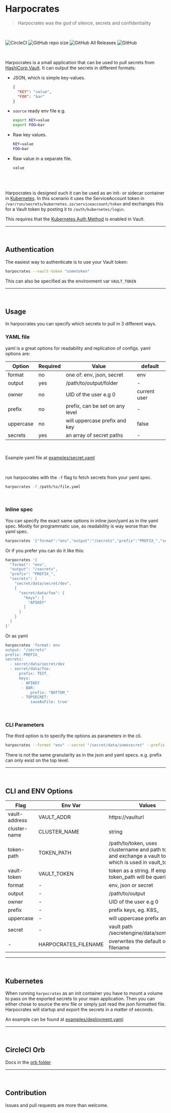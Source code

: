 # Harpocrates
> Harpocrates was the god of silence, secrets and confidentiality

<br/>

![CircleCI](https://img.shields.io/circleci/build/github/BESTSELLER/harpocrates/master)
![GitHub repo size](https://img.shields.io/github/repo-size/BESTSELLER/harpocrates)
![GitHub All Releases](https://img.shields.io/github/downloads/BESTSELLER/harpocrates/total)
![GitHub](https://img.shields.io/github/license/BESTSELLER/harpocrates)

<br/>

Harpocrates is a small application that can be used to pull secrets from [HashiCorp Vault](https://www.vaultproject.io/).
It can output the secrets in different formats:
 * JSON, which is simple key-values.
    ```json
    {
      "KEY": "value",
      "FOO": "bar"
    }
    ```
 * `source` ready env file e.g.
    ```bash
    export KEY=value
    export FOO=bar
    ```
 * Raw key values.
    ```bash
    KEY=value
    FOO=bar
    ```
 * Raw value in a separate file.
    ```bash
    value
    ```

<br/><br/>

Harpocrates is designed such it can be used as an init- or sidecar container in [Kubernetes](https://kubernetes.io/). 
In this scenario it uses the ServiceAccount token in `/var/run/secrets/kubernetes.io/serviceaccount/token` and exchanges this for a Vault token by posting it to `/auth/kubernetes/login`.

This requires that the [Kubernetes Auth Method](https://www.vaultproject.io/docs/auth/kubernetes) is enabled in Vault.

---
<br/>

## Authentication
The easiest way to authenticate is to use your Vault token:
```bash
harpocrates --vault-token "sometoken"
```
This can also be specified as the environment var `VAULT_TOKEN`

---
<br/>

## Usage
In harpocrates you can specify which secrets to pull in 3 different ways.
### YAML file
yaml is a great options for readability and replication of configs. yaml options are: 

| Option    | Required | Value                           | default      |
| --------- | -------- | ------------------------------- | ------------ |
| format    | no       | one of: env, json, secret       | env          |
| output    | yes      | /path/to/output/folder          | -            |
| owner     | no       | UID of the user e.g 0           | current user |
| prefix    | no       | prefix, can be set on any level | -            |
| uppercase | no       | will uppercase prefix and key   | false        |
| secrets   | yes      | an array of secret paths        | -            |

<br/>

Example yaml file at [examples/secret.yaml](examples/secret.yaml)

<br/>

run harpocrates with the `-f` flag to fetch secrets from your yaml spec.
```bash
harpocrates -f /path/to/file.yaml
```

<br/>

### Inline spec
You can specify the exact same options in inline json/yaml as in the yaml spec.
Mostly for programmatic use, as readability is way worse than the yaml spec.

```bash
harpocrates '{"format":"env","output":"/secrets","prefix":"PREFIX_","secrets":["secret/data/secret/dev",{"secret/data/foo":{"keys":["APIKEY"]}}]}'
```
Or if you prefer you can do it like this:
```bash
harpocrates '{
  "format": "env",
  "output": "/secrets",
  "prefix": "PREFIX_",
  "secrets": [
    "secret/data/secret/dev",
    {
      "secret/data/foo": {
        "keys": [
          "APIKEY"
        ]
      }
    }
  ]
}'
```

Or as yaml
```bash
harpocrates 'format: env
output: "/secrets"
prefix: PREFIX_
secrets:
  - secret/data/secret/dev
  - secret/data/foo:
      prefix: TEST_
      keys:
       - APIKEY
       - BAR:
           prefix: "BOTTOM_"
       - TOPSECRET:
           saveAsFile: true'
```

<br/>

### CLI Parameters
The third option is to specify the options as parameters in the cli.

```bash
harpocrates --format "env" --secret "/secret/data/somesecret" --prefix "PREFIX_" --output "/secrets"
```
There is not the same granularity as in the json and yaml specs. e.g. prefix can only exist on the top level.

---
<br/>

## CLI and ENV Options

| Flag          | Env Var              | Values                                                                                                     |                       Default                       |
| ------------- | -------------------- | ---------------------------------------------------------------------------------------------------------- | :-------------------------------------------------: |
| vault-address | VAULT_ADDR           | https://vaulturl                                                                                           |                          -                          |
| cluster-name  | CLUSTER_NAME         | string                                                                                                     |                          -                          |
| token-path    | TOKEN_PATH           | /path/to/token, uses clustername and path to login and exchange a vault token which is used in vault_token | /var/run/secrets/kubernetes.io/serviceaccount/token |
| vault-token   | VAULT_TOKEN          | token as a string. If empty token_path will be queried                                                     |                          -                          |
| format        | -                    | env, json or secret                                                                                        |                         env                         |
| output        | -                    | /path/to/output                                                                                            |                  /tmp/secrets.env                   |
| owner         | -                    | UID of the user e.g 0                                                                                      |                    current user                     |
| prefix        | -                    | prefix keys, eg. K8S_                                                                                      |                          -                          |
| uppercase     | -                    | will uppercase prefix and key                                                                              |                        false                        |
| secret        | -                    | vault path /secretengine/data/some/secret                                                                  |                          -                          |
| -             | HARPOCRATES_FILENAME | overwrites the default output filename                                                                     |                          -                          |


---
<br/>

## Kubernetes
When running `harpocrates` as an init container you have to mount a volume to pass on the exported secrets to your main application.
Then you can either chose to source the env file or simply just read the json formatted file.
Harpocrates will startup and export the secrets in a matter of seconds. 

An example can be found at [examples/deployment.yaml](examples/deployment.yaml)

---
<br/>

## CircleCI Orb
Docs in the [orb folder](orb/README.md)


---
<br/>

## Contribution
Issues and pull requests are more than welcome.
